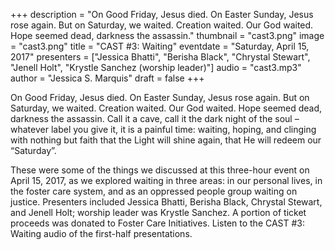 +++
description = "On Good Friday, Jesus died. On Easter Sunday, Jesus rose again. But on Saturday, we waited. Creation waited. Our God waited. Hope seemed dead, darkness the assassin."
thumbnail = "cast3.png"
image = "cast3.png"
title = "CAST #3: Waiting"
eventdate = "Saturday, April 15, 2017"
presenters = ["Jessica Bhatti", "Berisha Black", "Chrystal Stewart", "Jenell Holt", "Krystle Sanchez (worship leader)"]
audio = "cast3.mp3"
author = "Jessica S. Marquis"
draft = false
+++

On Good Friday, Jesus died. On Easter Sunday, Jesus rose again. But on Saturday, we waited. Creation waited. Our God waited. Hope seemed dead, darkness the assassin. Call it a cave, call it the dark night of the soul – whatever label you give it, it is a painful time: waiting, hoping, and clinging with nothing but faith that the Light will shine again, that He will redeem our “Saturday”.

<!--more-->

These were some of the things we discussed at this three-hour event on April 15, 2017, as we explored waiting in three areas: in our personal lives, in the foster care system, and as an oppressed people group waiting on justice. Presenters included Jessica Bhatti, Berisha Black, Chrystal Stewart, and Jenell Holt; worship leader was Krystle Sanchez. A portion of ticket proceeds was donated to Foster Care Initiatives. Listen to the CAST #3: Waiting audio of the first-half presentations.
